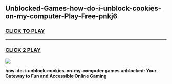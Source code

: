 
## Unblocked-Games-how-do-i-unblock-cookies-on-my-computer-Play-Free-pnkj6
<h3>
<a href="https://premium76.site?title=how-do-i-unblock-cookies-on-my-computer&ref=18A1">CLICK TO PLAY</a></h3>
<hr>

<h3>
<a href="https://premium76.site?title=how-do-i-unblock-cookies-on-my-computer&ref=18A1">CLICK 2 PLAY</a>
  
</h3>

<a href="https://premium76.site?title=how-do-i-unblock-cookies-on-my-computer&ref=18A1"><img src="https://clearcache.store/games.png"></a>


**how-do-i-unblock-cookies-on-my-computer games unblocked: Your Gateway to Fun and Accessible Online Gaming**
